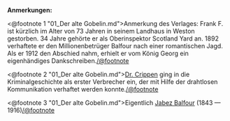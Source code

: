 <strong>Anmerkungen:</strong>

<@footnote 1 "01_Der alte Gobelin.md">Anmerkung des Verlages: Frank F. ist kürzlich im Alter von 73 Jahren in seinem Landhaus in Weston gestorben. 34 Jahre gehörte er als Oberinspektor Scotland Yard an. 1892 verhaftete er den Millionenbetrüger Balfour nach einer romantischen Jagd. Als er 1912 den Abschied nahm, erhielt er vom König Georg ein eigenhändiges Dankschreiben.</@footnote>

<@footnote 2 "01_Der alte Gobelin.md"><a href="http://de.wikipedia.org/wiki/Hawley_Crippen">Dr. Crippen</a> ging in die Kriminalgeschichte als erster Verbrecher ein, der mit Hilfe der drahtlosen Kommunikation verhaftet werden konnte.</@footnote>

<@footnote 3 "01_Der alte Gobelin.md">Eigentlich <a href="http://en.wikipedia.org/wiki/Jabez_Balfour">Jabez Balfour</a> (1843 — 1916)</@footnote>

